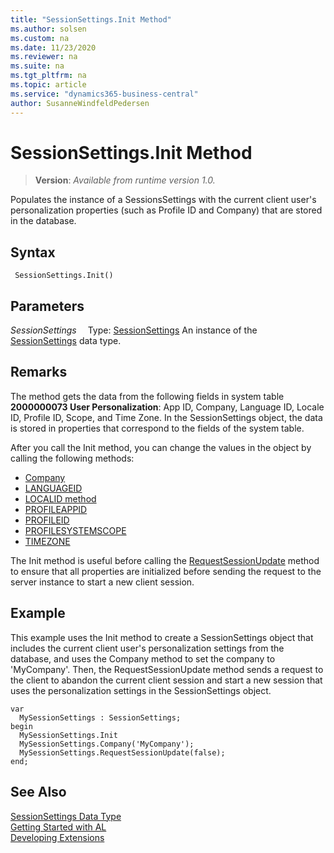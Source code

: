 ```yaml
---
title: "SessionSettings.Init Method"
ms.author: solsen
ms.custom: na
ms.date: 11/23/2020
ms.reviewer: na
ms.suite: na
ms.tgt_pltfrm: na
ms.topic: article
ms.service: "dynamics365-business-central"
author: SusanneWindfeldPedersen
---
```

[//]: # (START>DO_NOT_EDIT)
[//]: # (IMPORTANT:Do not edit any of the content between here and the END>DO_NOT_EDIT.)
[//]: # (Any modifications should be made in the .xml files in the ModernDev repo.)
# SessionSettings.Init Method
> **Version**: _Available from runtime version 1.0._

Populates the instance of a SessionsSettings with the current client user's personalization properties (such as Profile ID and Company) that are stored in the database.


## Syntax
```
 SessionSettings.Init()
```

## Parameters
*SessionSettings*
&emsp;Type: [SessionSettings](sessionsettings-data-type.md)
An instance of the [SessionSettings](sessionsettings-data-type.md) data type.


[//]: # (IMPORTANT: END>DO_NOT_EDIT)

## Remarks  
The method gets the data from the following fields in system table **2000000073 User Personalization**: App ID, Company, Language ID, Locale ID, Profile ID, Scope, and Time Zone. In the SessionSettings object, the data is stored in properties that correspond to the fields of the system table.

After you call the Init method, you can change the values in the object by calling the following methods:
-   [Company](../../methods/devenv-company-method-sessionsettings.md)
-   [LANGUAGEID](../../methods/devenv-languageid-method-sessionsettings.md)
-   [LOCALID method](../../methods/devenv-localeid-method-sessionsettings.md)
-   [PROFILEAPPID](../../methods/devenv-profileappid-method-sessionsettings.md)
-   [PROFILEID](../../methods/devenv-profileid-method-sessionsettings.md)
-   [PROFILESYSTEMSCOPE](../../methods/devenv-profilesystemscope-method-sessionsettings.md)
-   [TIMEZONE](../../methods/devenv-timezone-method-sessionsettings.md)

The Init method is useful before calling the [RequestSessionUpdate](../../methods/devenv-requestsessionupdate-method.md) method to ensure that all properties are initialized before sending the request to the server instance to start a new client session.

## Example  
This example uses the Init method to create a SessionSettings object that includes the current client user's personalization settings from the database, and uses the Company method to set the company to 'MyCompany'. Then, the RequestSessionUpdate method sends a request to the client to abandon the current client session and start a new session that uses the personalization settings in the SessionSettings object.

```
var
  MySessionSettings : SessionSettings;
begin
  MySessionSettings.Init
  MySessionSettings.Company('MyCompany');
  MySessionSettings.RequestSessionUpdate(false);
end;  
```  


## See Also
[SessionSettings Data Type](sessionsettings-data-type.md)  
[Getting Started with AL](../../devenv-get-started.md)  
[Developing Extensions](../../devenv-dev-overview.md)